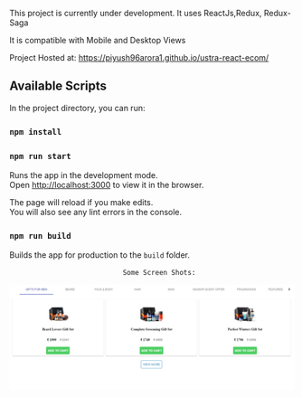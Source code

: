 This project is currently under development.
It uses ReactJs,Redux, Redux-Saga

It is compatible with Mobile and Desktop Views

Project Hosted at: https://piyush96arora1.github.io/ustra-react-ecom/

## Available Scripts

In the project directory, you can run:
### `npm install`

### `npm run start`

Runs the app in the development mode.<br>
Open [http://localhost:3000](http://localhost:3000) to view it in the browser.

The page will reload if you make edits.<br>
You will also see any lint errors in the console.


### `npm run build`

Builds the app for production to the `build` folder.<br>

                                Some Screen Shots:

![alt text](https://github.com/piyush96arora1/ustra-react-ecom/blob/master/public/Capture1.PNG)
                                

